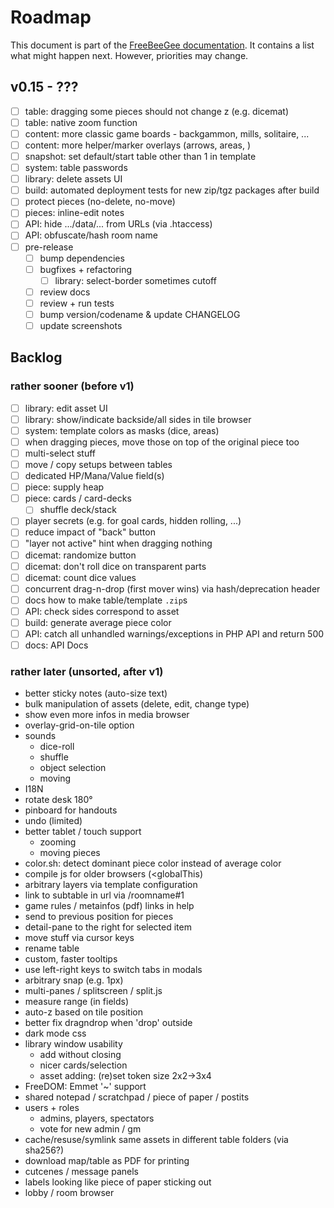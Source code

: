 # Roadmap

This document is part of the [FreeBeeGee documentation](DOCS.md). It contains a list what might happen next. However, priorities may change.

## v0.15 - ???

* [ ] table: dragging some pieces should not change z (e.g. dicemat)
* [ ] table: native zoom function
* [ ] content: more classic game boards - backgammon, mills, solitaire, ...
* [ ] content: more helper/marker overlays (arrows, areas, )
* [ ] snapshot: set default/start table other than 1 in template
* [ ] system: table passwords
* [ ] library: delete assets UI
* [ ] build: automated deployment tests for new zip/tgz packages after build
* [ ] protect pieces (no-delete, no-move)
* [ ] pieces: inline-edit notes
* [ ] API: hide .../data/... from URLs (via .htaccess)
* [ ] API: obfuscate/hash room name
* [ ] pre-release
  * [ ] bump dependencies
  * [ ] bugfixes + refactoring
    * [ ] library: select-border sometimes cutoff
  * [ ] review docs
  * [ ] review + run tests
  * [ ] bump version/codename & update CHANGELOG
  * [ ] update screenshots

## Backlog

### rather sooner (before v1)

* [ ] library: edit asset UI
* [ ] library: show/indicate backside/all sides in tile browser
* [ ] system: template colors as masks (dice, areas)
* [ ] when dragging pieces, move those on top of the original piece too
* [ ] multi-select stuff
* [ ] move / copy setups between tables
* [ ] dedicated HP/Mana/Value field(s)
* [ ] piece: supply heap
* [ ] piece: cards / card-decks
  * [ ] shuffle deck/stack
* [ ] player secrets (e.g. for goal cards, hidden rolling, ...)
* [ ] reduce impact of "back" button
* [ ] "layer not active" hint when dragging nothing
* [ ] dicemat: randomize button
* [ ] dicemat: don't roll dice on transparent parts
* [ ] dicemat: count dice values
* [ ] concurrent drag-n-drop (first mover wins) via hash/deprecation header
* [ ] docs how to make table/template `.zip`s
* [ ] API: check sides correspond to asset
* [ ] build: generate average piece color
* [ ] API: catch all unhandled warnings/exceptions in PHP API and return 500
* [ ] docs: API Docs

### rather later (unsorted, after v1)

* better sticky notes (auto-size text)
* bulk manipulation of assets (delete, edit, change type)
* show even more infos in media browser
* overlay-grid-on-tile option
* sounds
  * dice-roll
  * shuffle
  * object selection
  * moving
* I18N
* rotate desk 180°
* pinboard for handouts
* undo (limited)
* better tablet / touch support
  * zooming
  * moving pieces
* color.sh: detect dominant piece color instead of average color
* compile js for older browsers (<globalThis)
* arbitrary layers via template configuration
* link to subtable in url via /roomname#1
* game rules / metainfos (pdf) links in help
* send to previous position for pieces
* detail-pane to the right for selected item
* move stuff via cursor keys
* rename table
* custom, faster tooltips
* use left-right keys to switch tabs in modals
* arbitrary snap (e.g. 1px)
* multi-panes / splitscreen / split.js
* measure range (in fields)
* auto-z based on tile position
* better fix dragndrop when 'drop' outside
* dark mode css
* library window usability
  * add without closing
  * nicer cards/selection
  * asset adding: (re)set token size 2x2->3x4
* FreeDOM: Emmet '~' support
* shared notepad / scratchpad / piece of paper / postits
* users + roles
  * admins, players, spectators
  * vote for new admin / gm
* cache/resuse/symlink same assets in different table folders (via sha256?)
* download map/table as PDF for printing
* cutcenes / message panels
* labels looking like piece of paper sticking out
* lobby / room browser
